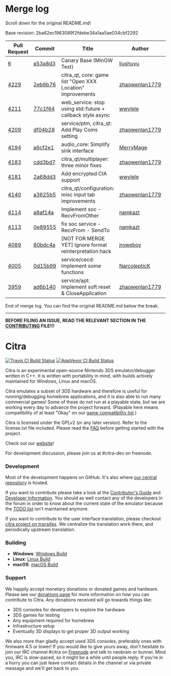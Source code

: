 # Merge log

Scroll down for the original README.md!

Base revision: 2ba62ec1963089f2fdebe34a1aa5ae034cbf2292

|Pull Request|Commit|Title|Author|Merged?|
|----|----|----|----|----|
|[6](https://github.com/citra-emu/citra-canary/pull/6)|[a53a8d3](https://github.com/citra-emu/citra-canary/pull/6/files/)|Canary Base (MinGW Test)|[liushuyu](https://github.com/liushuyu)|Yes|
|[4229](https://github.com/citra-emu/citra/pull/4229)|[2eb6b76](https://github.com/citra-emu/citra/pull/4229/files/)|citra_qt, core: game list "Open XXX Location" improvements|[zhaowenlan1779](https://github.com/zhaowenlan1779)|Yes|
|[4211](https://github.com/citra-emu/citra/pull/4211)|[77c1f64](https://github.com/citra-emu/citra/pull/4211/files/)|web_service: stop using std::future + callback style async|[wwylele](https://github.com/wwylele)|Yes|
|[4209](https://github.com/citra-emu/citra/pull/4209)|[df04b28](https://github.com/citra-emu/citra/pull/4209/files/)|service/ptm, citra_qt: Add Play Coins setting|[zhaowenlan1779](https://github.com/zhaowenlan1779)|Yes|
|[4194](https://github.com/citra-emu/citra/pull/4194)|[a6cf2e1](https://github.com/citra-emu/citra/pull/4194/files/)|audio_core: Simplify sink interface|[MerryMage](https://github.com/MerryMage)|Yes|
|[4183](https://github.com/citra-emu/citra/pull/4183)|[cdd3bd7](https://github.com/citra-emu/citra/pull/4183/files/)|citra_qt/multiplayer: three minor fixes|[zhaowenlan1779](https://github.com/zhaowenlan1779)|Yes|
|[4181](https://github.com/citra-emu/citra/pull/4181)|[2a68dd3](https://github.com/citra-emu/citra/pull/4181/files/)|Add encrypted CIA support|[wwylele](https://github.com/wwylele)|Yes|
|[4140](https://github.com/citra-emu/citra/pull/4140)|[a3625b5](https://github.com/citra-emu/citra/pull/4140/files/)|citra_qt/configuration: misc input tab improvements|[zhaowenlan1779](https://github.com/zhaowenlan1779)|Yes|
|[4114](https://github.com/citra-emu/citra/pull/4114)|[a8af14a](https://github.com/citra-emu/citra/pull/4114/files/)|Implement soc - RecvFromOther|[namkazt](https://github.com/namkazt)|Yes|
|[4113](https://github.com/citra-emu/citra/pull/4113)|[0e89555](https://github.com/citra-emu/citra/pull/4113/files/)|fix soc service - RecvFrom - SendTo|[namkazt](https://github.com/namkazt)|Yes|
|[4089](https://github.com/citra-emu/citra/pull/4089)|[80bdc4a](https://github.com/citra-emu/citra/pull/4089/files/)|[NOT FOR MERGE YET] Ignore format reinterpretation hack|[jroweboy](https://github.com/jroweboy)|Yes|
|[4005](https://github.com/citra-emu/citra/pull/4005)|[0d15b99](https://github.com/citra-emu/citra/pull/4005/files/)|service/cecd: Implement some functions|[NarcolepticK](https://github.com/NarcolepticK)|Yes|
|[3959](https://github.com/citra-emu/citra/pull/3959)|[ad6b140](https://github.com/citra-emu/citra/pull/3959/files/)|service/apt: Implement soft reset & CloseApplication|[zhaowenlan1779](https://github.com/zhaowenlan1779)|Yes|


End of merge log. You can find the original README.md below the break.

------

**BEFORE FILING AN ISSUE, READ THE RELEVANT SECTION IN THE [CONTRIBUTING](https://github.com/citra-emu/citra/blob/master/CONTRIBUTING.md#reporting-issues) FILE!!!**

Citra
==============
[![Travis CI Build Status](https://travis-ci.org/citra-emu/citra.svg?branch=master)](https://travis-ci.org/citra-emu/citra)
[![AppVeyor CI Build Status](https://ci.appveyor.com/api/projects/status/sdf1o4kh3g1e68m9?svg=true)](https://ci.appveyor.com/project/bunnei/citra)

Citra is an experimental open-source Nintendo 3DS emulator/debugger written in C++. It is written with portability in mind, with builds actively maintained for Windows, Linux and macOS.

Citra emulates a subset of 3DS hardware and therefore is useful for running/debugging homebrew applications, and it is also able to run many commercial games! Some of these do not run at a playable state, but we are working every day to advance the project forward. (Playable here means compatibility of at least "Okay" on our [game compatibility list](https://citra-emu.org/game).)

Citra is licensed under the GPLv2 (or any later version). Refer to the license.txt file included. Please read the [FAQ](https://citra-emu.org/wiki/faq/) before getting started with the project.

Check out our [website](https://citra-emu.org/)!

For development discussion, please join us at #citra-dev on freenode.

### Development

Most of the development happens on GitHub. It's also where [our central repository](https://github.com/citra-emu/citra) is hosted.

If you want to contribute please take a look at the [Contributor's Guide](CONTRIBUTING.md) and [Developer Information](https://github.com/citra-emu/citra/wiki/Developer-Information). You should as well contact any of the developers in the forum in order to know about the current state of the emulator because the [TODO list](https://docs.google.com/document/d/1SWIop0uBI9IW8VGg97TAtoT_CHNoP42FzYmvG1F4QDA) isn't maintained anymore.

If you want to contribute to the user interface translation, please checkout [citra project on transifex](https://www.transifex.com/citra/citra). We centralize the translation work there, and periodically upstream translation.

### Building

* __Windows__: [Windows Build](https://github.com/citra-emu/citra/wiki/Building-For-Windows)
* __Linux__: [Linux Build](https://github.com/citra-emu/citra/wiki/Building-For-Linux)
* __macOS__: [macOS Build](https://github.com/citra-emu/citra/wiki/Building-for-macOS)


### Support
We happily accept monetary donations or donated games and hardware. Please see our [donations page](https://citra-emu.org/donate/) for more information on how you can contribute to Citra. Any donations received will go towards things like:
* 3DS consoles for developers to explore the hardware
* 3DS games for testing
* Any equipment required for homebrew
* Infrastructure setup
* Eventually 3D displays to get proper 3D output working

We also more than gladly accept used 3DS consoles, preferably ones with firmware 4.5 or lower! If you would like to give yours away, don't hesitate to join our IRC channel #citra on [Freenode](http://webchat.freenode.net/?channels=citra) and talk to neobrain or bunnei. Mind you, IRC is slow-paced, so it might be a while until people reply. If you're in a hurry you can just leave contact details in the channel or via private message and we'll get back to you.
